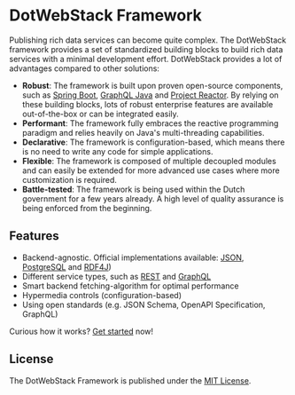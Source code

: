 # DotWebStack Framework

Publishing rich data services can become quite complex. The DotWebStack framework provides a set of standardized building blocks to build rich data services with a minimal development effort.
DotWebStack provides a lot of advantages compared to other solutions:

- **Robust**: The framework is built upon proven open-source components, such as [Spring Boot](https://spring.io/projects/spring-boot), [GraphQL Java](https://www.graphql-java.com/) and [Project Reactor](https://projectreactor.io/). By relying on these building blocks, lots of robust enterprise features are available out-of-the-box or can be integrated easily.
- **Performant**: The framework fully embraces the reactive programming paradigm and relies heavily on Java's multi-threading capabilities.
- **Declarative**: The framework is configuration-based, which means there is no need to write any code for simple applications. 
- **Flexible**: The framework is composed of multiple decoupled modules and can easily be extended for more advanced use cases where more customization is required.
- **Battle-tested**: The framework is being used within the Dutch government for a few years already. A high level of quality assurance is being enforced from the beginning.

## Features

- Backend-agnostic. Official implementations available: [JSON](./backend/json.md), [PostgreSQL](./backend/postgres.md) and [RDF4J](./backend/rdf4j.md))
- Different service types, such as [REST](./service/openapi.md) and [GraphQL](./service/graphql.md)
- Smart backend fetching-algorithm for optimal performance
- Hypermedia controls (configuration-based)
- Using open standards (e.g. JSON Schema, OpenAPI Specification, GraphQL)

Curious how it works? [Get started](./overview/getting_started.md) now!

## License

The DotWebStack Framework is published under the [MIT License](LICENSE.md).
